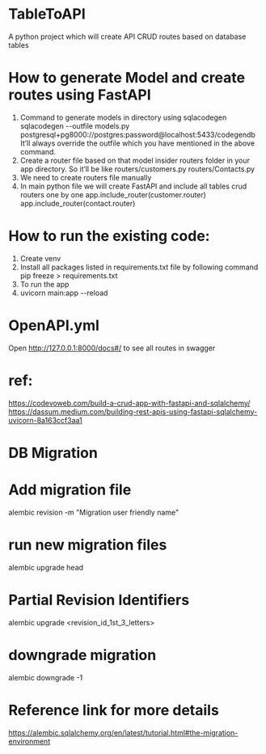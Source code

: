 # TableToAPI
A python project which will create API CRUD routes based on database tables 

# How to generate Model and create routes using FastAPI

1. Command to generate models in directory using sqlacodegen
    sqlacodegen --outfile models.py postgresql+pg8000://postgres:password@localhost:5433/codegendb
        It’ll always override the outfile which you have mentioned in the above command.
2. Create a router file based on that model insider routers folder in your app directory.
    So it’ll be like routers/customers.py
    routers/Contacts.py
3. We need to create routers file manually
4. In main python file we will create FastAPI and include all tables crud routers one by one
    app.include_router(customer.router)
    app.include_router(contact.router)


# How to run the existing code:

1. Create venv
2. Install all packages listed in requirements.txt file by following command
    pip freeze > requirements.txt
3. To run the app 
4. uvicorn main:app --reload


# OpenAPI.yml

Open http://127.0.0.1:8000/docs#/ to see all routes in swagger

# ref:

https://codevoweb.com/build-a-crud-app-with-fastapi-and-sqlalchemy/
https://dassum.medium.com/building-rest-apis-using-fastapi-sqlalchemy-uvicorn-8a163ccf3aa1


# DB Migration

# Add migration file
alembic revision -m "Migration user friendly name"

# run new migration files
alembic upgrade head

# Partial Revision Identifiers
alembic upgrade <revision_id_1st_3_letters>

# downgrade migration
alembic downgrade -1

# Reference link for more details
https://alembic.sqlalchemy.org/en/latest/tutorial.html#the-migration-environment